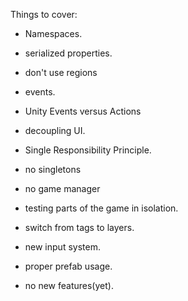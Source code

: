 Things to cover:

- Namespaces.
- serialized properties.
- don't use regions
- events.
- Unity Events versus Actions
- decoupling UI.
- Single Responsibility Principle.
- no singletons
- no game manager
- testing parts of the game in isolation.
- switch from tags to layers.
- new input system.
- proper prefab usage.

- no new features(yet).

